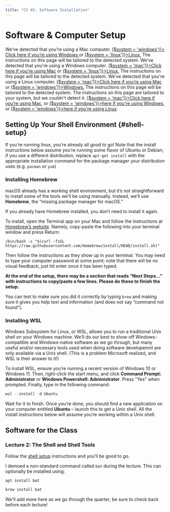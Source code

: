 ```yaml
---
title: "CS 45: Software Installation"
---
```


<script lang="ts">
  import Callout from '$lib/Callout.svelte';
  import OnlyShowOn, { system } from '$lib/OnlyShowOn.svelte';
</script>

# Software & Computer Setup

<OnlyShowOn mac>
  <Callout warning>
    We’ve detected that you're using a Mac computer.
    <a href="#top" on:click={() => ($system = 'windows')}> Click here if you’re using Windows </a>
    or <a href="#top" on:click={() => ($system = 'linux')}>Linux.</a>
    The instructions on this page will be tailored to the detected system.
  </Callout>
</OnlyShowOn>

<OnlyShowOn windows>
  <Callout warning>
    We’ve detected that you're using a Windows computer.
    <a href="#top" on:click={() => ($system = 'mac')}>Click here if you’re using Mac</a>
    or <a href="#top" on:click={() => ($system = 'linux')}>Linux.</a>
    The instructions on this page will be tailored to the detected system.
  </Callout>
</OnlyShowOn>

<OnlyShowOn linux>
  <Callout warning>
    We’ve detected that you're using a Linux computer.
    <a href="#top" on:click={() => ($system = 'mac')}>Click here if you’re using Mac</a>
    or <a href="#top" on:click={() => ($system = 'windows')}>Windows.</a>
    The instructions on this page will be tailored to the detected system.
  </Callout>
</OnlyShowOn>

<OnlyShowOn unknown>
  <Callout warning>
    The instructions on this page are tailored to your system, but we couldn't detect it.
    <a href="#top" on:click={() => ($system = 'mac')}>Click here if you’re using Mac</a>, or
    <a href="#top" on:click={() => ($system = 'windows')}>here if you're using Windows</a>, or
    <a href="#top" on:click={() => ($system = 'windows')}>here if you're using Linux</a>.
  </Callout>
</OnlyShowOn>

## Setting Up Your Shell Environment {#shell-setup}

<OnlyShowOn linux>

If you’re running linux, you’re already all good to go! Note that the install instructions below
assume you’re running some flavor of Ubuntu or Debian; if you use a different distribution, replace
`apt-get install` with the appropriate installation command for the package manager your
distribution uses (e.g. `pacman` or `yum`)

</OnlyShowOn>

<OnlyShowOn mac>

### Installing Homebrew

macOS already has a working shell environment, but it’s not straightforward to install some of the
tools we’ll be using manually. Instead, we’ll use **Homebrew**, the “missing package manager for
macOS.”

If you already have Homebrew installed, you don’t need to install it again.

To install, open the Terminal app on your Mac and follow the instructions at
[Homebrew’s website](https://brew.sh). Namely, copy-paste the following into your terminal window
and press Return:

```shell
/bin/bash -c "$(curl -fsSL https://raw.githubusercontent.com/Homebrew/install/HEAD/install.sh)"
```

Then follow the instructions as they show up in your terminal. You may need to type your computer
password at some point; note that there will be no visual feedback, just hit enter once it has been
typed.

**At the end of the setup, there may be a section that reads “Next Steps...” with instructions to
copy/paste a few lines. Please do these to finish the setup.**

You can test to make sure you did it correctly by typing `brew` and making sure it gives you help
text and information (and does not say “command not found”).

</OnlyShowOn>

<OnlyShowOn windows>

### Installing WSL

Windows Subsystem for Linux, or WSL, allows you to run a traditional Unix shell on your Windows
machine. We’ll do our best to show off Windows-compatible and Windows-native software as we go
through, but many useful and/or necessary tools used when doing software developemnt are only
available via a Unix shell. (This is a problem Microsoft realized, and WSL is their answer to it!)

To install WSL, ensure you’re running a recent version of Windows 10 or Windows 11. Then,
right-click the start menu, and click **Command Prompt: Administrator** or **Windows Powershell:
Administrator**. Press "Yes" when prompted. Finally, type in the following command:

```powershell
wsl --install -d Ubuntu
```

Wait for it to finish. Once you’re done, you should find a new application on your computer entitled
**Ubuntu** – launch this to get a Unix shell. All the install instructions below will assume you’re
working within a Unix shell.

</OnlyShowOn>

## Software for the Class

### Lecture 2: The Shell and Shell Tools

Follow the <a href="#shell-setup">shell setup</a> instructions and you’ll be good to go.

I demoed a non-standard command called `bat` during the lecture.  This can optionally be installed using:
<OnlyShowOn windows linux>

```bash
apt install bat
```
</OnlyShowOn>
<OnlyShowOn mac>

```zsh
brew install bat
```
</OnlyShowOn>

We'll add more here as we go through the quarter; be sure to check back before
each lecture!

<!-- ### Lecture 5: Text Editors -->

<!-- You'll want to install the `vim` program to fully follow along: -->

<!-- <OnlyShowOn windows linux> -->

<!-- ```shell -->
<!-- sudo apt-get install vim -->
<!-- ``` -->

<!-- </OnlyShowOn> -->

<!-- <OnlyShowOn mac> -->

<!-- ```shell -->
<!-- brew install vim -->
<!-- ``` -->

<!-- </OnlyShowOn> -->

<!-- ### Lecture 6: Command-Line Environment -->

<!-- You'll want to install the `tmux` program to fully follow along: -->

<!-- <OnlyShowOn windows linux> -->

<!-- ```shell -->
<!-- sudo apt-get install tmux -->
<!-- ``` -->

<!-- </OnlyShowOn> -->

<!-- <OnlyShowOn mac> -->

<!-- ```shell -->
<!-- brew install tmux -->
<!-- ``` -->

<!-- </OnlyShowOn> -->

<!-- ### Lecture 7: Computer Networking {#lec7} -->

<!-- You'll want to install `python3`, `node`, `ngrok`, `dig` and optionally Wireshark to fully follow -->
<!-- along. You'll also need to sign up for an [`ngrok` account](https://ngrok.com). -->

<!-- <OnlyShowOn linux> -->
<!-- On Linux, you may also need to install `traceroute` and `dig`: -->

<!-- ```shell -->
<!-- sudo apt-get install inetutils-traceroute dnsutils python3 wireshark curl dnsutils -->
<!-- curl -o- https://raw.githubusercontent.com/nvm-sh/nvm/v0.39.3/install.sh | bash -->
<!-- ``` -->

<!-- ...then restart your terminal, and run... -->

<!-- ```shell -->
<!-- nvm install node -->

<!-- curl -s https://ngrok-agent.s3.amazonaws.com/ngrok.asc | sudo tee /etc/apt/trusted.gpg.d/ngrok.asc >/dev/null && echo "deb https://ngrok-agent.s3.amazonaws.com buster main" | sudo tee /etc/apt/sources.list.d/ngrok.list && sudo apt update && sudo apt install ngrok -->
<!-- ``` -->

<!-- </OnlyShowOn> -->

<!-- <OnlyShowOn windows> -->

<!-- ```shell -->
<!-- sudo apt-get install curl dnsutils -->
<!-- curl -o- https://raw.githubusercontent.com/nvm-sh/nvm/v0.39.3/install.sh | bash -->
<!-- ``` -->

<!-- ...then restart your terminal, and run... -->

<!-- ```shell -->
<!-- nvm install node -->

<!-- curl -s https://ngrok-agent.s3.amazonaws.com/ngrok.asc | sudo tee /etc/apt/trusted.gpg.d/ngrok.asc >/dev/null && echo "deb https://ngrok-agent.s3.amazonaws.com buster main" | sudo tee /etc/apt/sources.list.d/ngrok.list && sudo apt update && sudo apt install ngrok -->
<!-- ``` -->

<!-- </OnlyShowOn> -->

<!-- <OnlyShowOn mac> -->

<!-- ```shell -->
<!-- brew install node -->
<!-- brew install ngrok/ngrok/ngrok -->
<!-- brew install python3 -->
<!-- ``` -->

<!-- </OnlyShowOn> -->

<!-- <OnlyShowOn windows mac> -->

<!-- You can download Wireshark [here](https://www.wireshark.org/download.html). -->

<!-- </OnlyShowOn> -->

<!-- ### Lectures 8 and 9: Version Control -->

<!-- You'll want to install the `git` and `gh` programs to fully follow along: -->

<!-- <OnlyShowOn windows linux> -->

<!-- ```shell -->
<!-- sudo apt-get install git -->
<!-- ``` -->

<!-- To install `gh`, follow the steps from -->
<!-- [the official installation instructions](https://github.com/cli/cli/blob/trunk/docs/install_linux.md) -->

<!-- </OnlyShowOn> -->

<!-- <OnlyShowOn mac> -->

<!-- On macOS, `git` is already installed if you followed the instructions above. -->

<!-- ```shell -->
<!-- brew install gh -->
<!-- ``` -->

<!-- </OnlyShowOn> -->

<!-- You'll also want to sign up for a GitHub account at [github.com/signup](https://github.com/signup) -->

<!-- ### Lecture 12: Recent Unix Tools -->

<!-- We'll be covering an assortment of tools, including `rg`, `fd`, `exa`, `fish`, `magick`, `pandoc`, -->
<!-- and `ffmpeg`. The slides and lecture notes have links to the installation instructions for each -->
<!-- piece of software. The ones you need for Assignment 6 are Pandoc (`pandoc`) and ImageMagick -->
<!-- (`convert`). -->

<!-- <OnlyShowOn mac> -->

<!-- ```shell -->
<!-- brew install pandoc -->
<!-- brew install imagemagick -->
<!-- ``` -->

<!-- </OnlyShowOn> -->

<!-- <OnlyShowOn windows linux> -->

<!-- ```shell -->
<!-- sudo apt-get install pandoc imagemagick -->
<!-- ``` -->

<!-- </OnlyShowOn> -->

<!-- ### Lecture 15: Virtual Machines & Containers -->

<!-- You'll want to install a virtual machine hypervisor for your platform, and Docker Desktop. -->
<!-- You'll also need to grab a copy of an Ubuntu Server disk image, which you -->
<!-- can download from [here](https://ubuntu.com/download/server). **If you're on an -->
<!-- M1 Mac, please make sure to download the "Ubuntu Server for ARM" verison from -->
<!-- [here](https://ubuntu.com/download/server/arm)**. -->

<!-- <OnlyShowOn mac> -->

<!-- Download UTM from [here](https://mac.getutm.app/). -->

<!-- </OnlyShowOn> -->

<!-- <OnlyShowOn windows> -->

<!-- Download Virtualbox from [here](https://www.virtualbox.org/wiki/Downloads). -->

<!-- </OnlyShowOn> -->

<!-- <OnlyShowOn linux> -->

<!-- Download Virtualbox from [here](https://www.virtualbox.org/wiki/Linux_Downloads). -->

<!-- </OnlyShowOn> -->

<!-- And finally, download and install Docker Desktop from [here](https://docs.docker.com/get-docker/). -->

<!-- ### Lecture 16: Cloud & Serverless Computing -->

<!-- You’ll need to sign up for an account with Vercel and Oracle Cloud. -->

<!-- Sign up or log in to your [Vercel account](https://vercel.com), and sign up or log in to your -->
<!-- [Oracle Cloud account](https://www.oracle.com/cloud/sign-in.html). -->

<!-- (Note that you will need to provide a payment method to Oracle Cloud in order to complete sign-up. -->
<!-- You will not be charged. Let us know if this presents you with any issue!) -->
